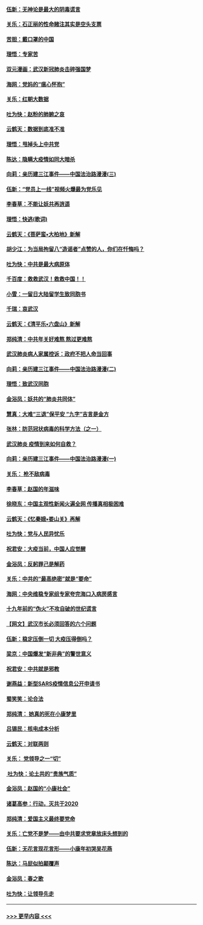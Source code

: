 #### [伍新：无神论是最大的阴毒谎言](../pages/nsc993/n11846129.md?t=02061002) 
#### [关乐：石正丽的性命赌注其实是空头支票](../pages/nsc993/n11846109.md?t=02061002) 
#### [苦胆：戴口罩的中国](../pages/nsc993/n11845576.md?t=02061002) 
#### [理悟：专家苦](../pages/nsc993/n11845564.md?t=02061002) 
#### [双元漫画：武汉新冠肺炎击碎强国梦](../pages/nsc993/n11843320.md?t=02061002) 
#### [海网：党妈的“瘟心怀抱”](../pages/nsc993/n11840740.md?t=02061002) 
#### [关乐：红朝大数据](../pages/nsc993/n11840675.md?t=02061002) 
#### [吐为快：赵粉的肺腑之哀](../pages/nsc993/n11840618.md?t=02061002) 
#### [云鹤天：数据到底准不准](../pages/nsc993/n11840325.md?t=02061002) 
#### [理悟：甩掉头上中共党](../pages/nsc993/n11838826.md?t=02061002) 
#### [陈达：隐瞒大疫情如同大暗杀](../pages/nsc993/n11838771.md?t=02061002) 
#### [向莉：亲历建三江事件——中国法治路漫漫(三)](../pages/nsc993/n11831825.md?t=02061002) 
#### [伍新：“党员上一线”视频火爆最为党乐见](../pages/nsc993/n11838200.md?t=02061002) 
#### [李春草：不能让妖共再逍遥](../pages/nsc993/n11838102.md?t=02061002) 
#### [理悟：快逃(歌词)](../pages/nsc993/n11838083.md?t=02061002) 
#### [云鹤天：《菩萨蛮▪大柏地》新解](../pages/nsc993/n11838059.md?t=02061002) 
#### [胡少江：为当局拘留八“造谣者”点赞的人，你们在忏悔吗？](../pages/nsc993/n11836801.md?t=02061002) 
#### [吐为快：中共是最大病原体](../pages/nsc993/n11836748.md?t=02061002) 
#### [千百度：救救武汉！救救中国！！](../pages/nsc993/n11836145.md?t=02061002) 
#### [小雪：一留日大陆留学生致同胞书](../pages/nsc993/n11834624.md?t=02061002) 
#### [千瑞：哀武汉](../pages/nsc993/n11833647.md?t=02061002) 
#### [云鹤天：《清平乐▪六盘山》新解](../pages/nsc993/n11833611.md?t=02061002) 
#### [郑纯清：中共年关好难熬 熬过更难熬](../pages/nsc993/n11833489.md?t=02061002) 
#### [武汉肺炎病人家属控诉：政府不把人命当回事](../pages/nsc993/n11833205.md?t=02061002) 
#### [向莉：亲历建三江事件——中国法治路漫漫(二)](../pages/nsc993/n11829102.md?t=02061002) 
#### [理悟：致武汉同胞](../pages/nsc993/n11831522.md?t=02061002) 
#### [金浴凤：妖共的“肺炎共同体”](../pages/nsc993/n11829448.md?t=02061002) 
#### [慧真：大难“三退”保平安 “九字”吉言是金方](../pages/nsc993/n11829501.md?t=02061002) 
#### [张林：防范冠状病毒的科学方法（之一）](../pages/nsc993/n11828618.md?t=02061002) 
#### [武汉肺炎 疫情到来如何自救？](../pages/nsc993/n11827632.md?t=02061002) 
#### [向莉：亲历建三江事件——中国法治路漫漫(一)](../pages/nsc993/n11827190.md?t=02061002) 
#### [关乐： 枪不敌病毒](../pages/nsc993/n11826746.md?t=02061002) 
#### [李春草：赵国的年滋味](../pages/nsc993/n11826321.md?t=02061002) 
#### [徐晓东：中国主观性新闻火遍全网 传播真相极困难](../pages/nsc993/n11826508.md?t=02061002) 
#### [云鹤天：《忆秦娥▪娄山关》再解](../pages/nsc993/n11824682.md?t=02061002) 
#### [吐为快：党与人民异忧乐](../pages/nsc993/n11824660.md?t=02061002) 
#### [祝君安：大疫当前，中国人应觉醒](../pages/nsc993/n11821946.md?t=02061002) 
#### [金浴凤：反躬罪己是解药](../pages/nsc993/n11820280.md?t=02061002) 
#### [关乐：中共的“最高绝密”就是“要命”](../pages/nsc993/n11816946.md?t=02061002) 
#### [海网：中央维稳专家组专家夸完海口入病房感言](../pages/nsc993/n11815138.md?t=02061002) 
#### [十九年前的“伪火”不攻自破的世纪谎言](../pages/nsc993/n11813238.md?t=02061002) 
#### [【网文】武汉市长必须回答的六个问题](../pages/nsc993/n11813848.md?t=02061002) 
#### [伍新：稳定压倒一切 大疫压得倒吗？](../pages/nsc993/n11812634.md?t=02061002) 
#### [梁京：中国爆发“新非典”的警世意义](../pages/nsc993/n11812554.md?t=02061002) 
#### [祝君安：中共就是邪教](../pages/nsc993/n11812431.md?t=02061002) 
#### [谢燕益：新型SARS疫情信息公开申请书](../pages/nsc993/n11808840.md?t=02061002) 
#### [蜀笑笑：论合法](../pages/nsc993/n11808064.md?t=02061002) 
#### [郑纯清： 她真的死在小康梦里](../pages/nsc993/n11806623.md?t=02061002) 
#### [吕锡民：核电成本分析](../pages/nsc993/n11806284.md?t=02061002) 
#### [云鹤天：对联两则](../pages/nsc993/n11805957.md?t=02061002) 
#### [关乐： 党领导之一“切”](../pages/nsc993/n11804505.md?t=02061002) 
#### [ 吐为快：论土共的“贵族气质”](../pages/nsc993/n11804490.md?t=02061002) 
#### [金浴凤：赵国的“小康社会”](../pages/nsc993/n11804452.md?t=02061002) 
#### [诸葛高参：行动，灭共于2020](../pages/nsc993/n11804120.md?t=02061002) 
#### [郑纯清：爱国主义最终要党命](../pages/nsc993/n11802197.md?t=02061002) 
#### [关乐：亡党不是梦——由中共要求党章放床头想到的](../pages/nsc993/n11802156.md?t=02061002) 
#### [伍新：无花言现花言形——小康年初哭吴花燕](../pages/nsc993/n11800044.md?t=02061002) 
#### [陈达：马屁似拍颠覆声](../pages/nsc993/n11800010.md?t=02061002) 
#### [金浴凤：春之歌](../pages/nsc993/n11797687.md?t=02061002) 
#### [吐为快：让领导先走](../pages/nsc993/n11797512.md?t=02061002) 

----
#### [ >>> 更早内容 <<< ](../indexes/nsc993-earlier.md)
